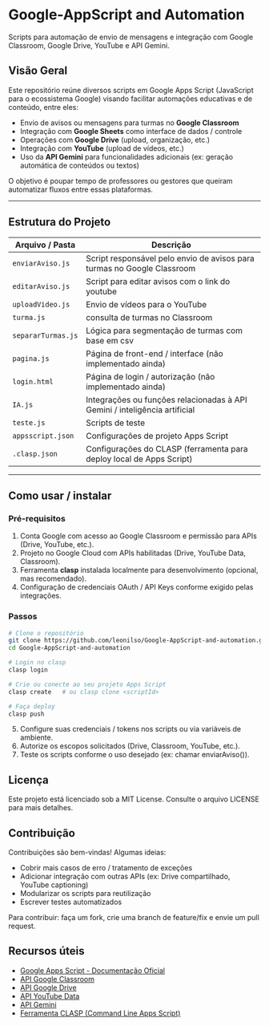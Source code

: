 # Google-AppScript and Automation

Scripts para automação de envio de mensagens e integração com Google Classroom, Google Drive, YouTube e API Gemini.

## Visão Geral

Este repositório reúne diversos scripts em Google Apps Script (JavaScript para o ecossistema Google) visando facilitar automações educativas e de conteúdo, entre eles:

- Envio de avisos ou mensagens para turmas no **Google Classroom**  
- Integração com **Google Sheets** como interface de dados / controle  
- Operações com **Google Drive** (upload, organização, etc.)  
- Integração com **YouTube** (upload de vídeos, etc.)  
- Uso da **API Gemini** para funcionalidades adicionais (ex: geração automática de conteúdos ou textos)  

O objetivo é poupar tempo de professores ou gestores que queiram automatizar fluxos entre essas plataformas.

---

## Estrutura do Projeto

| Arquivo / Pasta       | Descrição |
|------------------------|-----------|
| `enviarAviso.js`       | Script responsável pelo envio de avisos para turmas no Google Classroom |
| `editarAviso.js`       | Script para editar avisos com o link do youtube  |
| `uploadVideo.js`       | Envio de vídeos para o YouTube  |
| `turma.js`             | consulta de turmas no Classroom |
| `separarTurmas.js`     | Lógica para segmentação de turmas com base em csv |
| `pagina.js`            | Página de front-end / interface (não implementado ainda) |
| `login.html`           | Página de login / autorização (não implementado ainda)  |
| `IA.js`                | Integrações ou funções relacionadas à API Gemini / inteligência artificial |
| `teste.js`             | Scripts de teste |
| `appsscript.json`      | Configurações de projeto Apps Script |
| `.clasp.json`          | Configurações do CLASP (ferramenta para deploy local de Apps Script) |

---

## Como usar / instalar

### Pré-requisitos

1. Conta Google com acesso ao Google Classroom e permissão para APIs (Drive, YouTube, etc.).  
2. Projeto no Google Cloud com APIs habilitadas (Drive, YouTube Data, Classroom).  
3. Ferramenta **clasp** instalada localmente para desenvolvimento (opcional, mas recomendado).  
4. Configuração de credenciais OAuth / API Keys conforme exigido pelas integrações.

### Passos

```bash
# Clone o repositório
git clone https://github.com/leonilso/Google-AppScript-and-automation.git
cd Google-AppScript-and-automation

# Login no clasp
clasp login

# Crie ou conecte ao seu projeto Apps Script
clasp create   # ou clasp clone <scriptId>

# Faça deploy
clasp push
```

5. Configure suas credenciais / tokens nos scripts ou via variáveis de ambiente.
6. Autorize os escopos solicitados (Drive, Classroom, YouTube, etc.).
7. Teste os scripts conforme o uso desejado (ex: chamar enviarAviso()).

## Licença

Este projeto está licenciado sob a MIT License.
Consulte o arquivo LICENSE para mais detalhes.

## Contribuição

Contribuições são bem-vindas! Algumas ideias:

* Cobrir mais casos de erro / tratamento de exceções
* Adicionar integração com outras APIs (ex: Drive compartilhado, YouTube captioning)
* Modularizar os scripts para reutilização
* Escrever testes automatizados

Para contribuir: faça um fork, crie uma branch de feature/fix e envie um pull request.

## Recursos úteis

- [Google Apps Script - Documentação Oficial](https://developers.google.com/apps-script)  
- [API Google Classroom](https://developers.google.com/classroom)  
- [API Google Drive](https://developers.google.com/drive)  
- [API YouTube Data](https://developers.google.com/youtube)  
- [API Gemini](https://ai.google.dev)  
- [Ferramenta CLASP (Command Line Apps Script)](https://github.com/google/clasp)  


